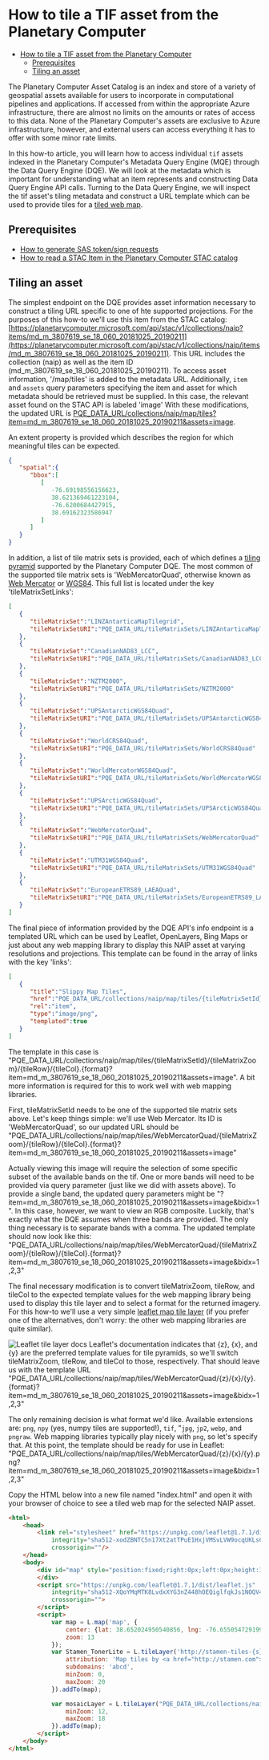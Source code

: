 # How to tile a TIF asset from the Planetary Computer

- [How to tile a TIF asset from the Planetary Computer](#how-to-tile-a-tif-asset-from-the-planetary-computer)
  - [Prerequisites](#prerequisites)
  - [Tiling an asset](#tiling-an-asset)

The Planetary Computer Asset Catalog is an index and store of a variety of
geospatial assets available for users to incorporate in computational pipelines
and applications. If accessed from within the appropriate Azure infrastructure,
there are almost no limits on the amounts or rates of access to this data. None
of the Planetary Computer's assets are exclusive to Azure infrastructure,
however, and external users can access everything it has to offer with some
minor rate limits.

In this how-to article, you will learn how to access individual `tif` assets
indexed in the Planetary Computer's Metadata Query Engine (MQE) through the Data
Query Engine (DQE). We will look at the metadata which is important for
understanding what an item represents and constructing Data Query Engine API
calls. Turning to the Data Query Engine, we will inspect the tif asset's tiling
metadata and construct a URL template which can be used to provide tiles for a
[tiled web map](https://en.wikipedia.org/wiki/Tiled_web_map).


## Prerequisites

- [How to generate SAS token/sign
  requests](./02-how-to-generate-sas-token-sign-requests.md)
- [How to read a STAC Item in the Planetary Computer STAC
  catalog](./01-how-to-read-a-stac-item.md)


## Tiling an asset

The simplest endpoint on the DQE provides asset information necessary to
construct a tiling URL specific to one of hte supported projections. For the
purposes of this how-to we'll use this item from the STAC catalog:
[https://planetarycomputer.microsoft.com/api/stac/v1/collections/naip?items/md_m_3807619_se_18_060_20181025_20190211](https://planetarycomputer.microsoft.com/api/stac/v1/collections/naip/items/md_m_3807619_se_18_060_20181025_20190211).
This URL includes the collection (naip) as well as the item ID
(md_m_3807619_se_18_060_20181025_20190211). To access asset information,
'/map/tiles' is added to the metadata URL. Additionally, `item` and `assets`
query parameters specifying the item and asset for which metadata should be
retrieved must be supplied. In this case, the relevant asset found on the STAC
API is labeled 'image' With these modifications, the updated URL is
[PQE_DATA_URL/collections/naip/map/tiles?item=md_m_3807619_se_18_060_20181025_20190211&assets=image](PQE_DATA_URL/collections/naip/map/tiles?item=md_m_3807619_se_18_060_20181025_20190211&assets=image).

An extent property is provided which describes the region for which meaningful
tiles can be expected.
```json
{
   "spatial":{
      "bbox":[
         [
            -76.69198556156623,
            38.621369461223104,
            -76.6200684427915,
            38.69162323586947
         ]
      ]
   }
}
```

In addition, a list of tile matrix sets is provided, each of which defines a
[tiling
pyramid](https://northstar-www.dartmouth.edu/doc/idl/html_6.2/Image_Tiling.html)
supported by the Planetary Computer DQE. The most common of the supported tile
matrix sets is 'WebMercatorQuad', otherwise known as [Web
Mercator](https://en.wikipedia.org/wiki/Web_Mercator_projection) or
[WGS84](https://spatialreference.org/ref/sr-org/epsg3857-wgs84-web-mercator-auxiliary-sphere/).
This full list is located under the key 'tileMatrixSetLinks':
```json
[
   {
      "tileMatrixSet":"LINZAntarticaMapTilegrid",
      "tileMatrixSetURI":"PQE_DATA_URL/tileMatrixSets/LINZAntarticaMapTilegrid"
   },
   {
      "tileMatrixSet":"CanadianNAD83_LCC",
      "tileMatrixSetURI":"PQE_DATA_URL/tileMatrixSets/CanadianNAD83_LCC"
   },
   {
      "tileMatrixSet":"NZTM2000",
      "tileMatrixSetURI":"PQE_DATA_URL/tileMatrixSets/NZTM2000"
   },
   {
      "tileMatrixSet":"UPSAntarcticWGS84Quad",
      "tileMatrixSetURI":"PQE_DATA_URL/tileMatrixSets/UPSAntarcticWGS84Quad"
   },
   {
      "tileMatrixSet":"WorldCRS84Quad",
      "tileMatrixSetURI":"PQE_DATA_URL/tileMatrixSets/WorldCRS84Quad"
   },
   {
      "tileMatrixSet":"WorldMercatorWGS84Quad",
      "tileMatrixSetURI":"PQE_DATA_URL/tileMatrixSets/WorldMercatorWGS84Quad"
   },
   {
      "tileMatrixSet":"UPSArcticWGS84Quad",
      "tileMatrixSetURI":"PQE_DATA_URL/tileMatrixSets/UPSArcticWGS84Quad"
   },
   {
      "tileMatrixSet":"WebMercatorQuad",
      "tileMatrixSetURI":"PQE_DATA_URL/tileMatrixSets/WebMercatorQuad"
   },
   {
      "tileMatrixSet":"UTM31WGS84Quad",
      "tileMatrixSetURI":"PQE_DATA_URL/tileMatrixSets/UTM31WGS84Quad"
   },
   {
      "tileMatrixSet":"EuropeanETRS89_LAEAQuad",
      "tileMatrixSetURI":"PQE_DATA_URL/tileMatrixSets/EuropeanETRS89_LAEAQuad"
   }
]
```

The final piece of information provided by the DQE API's info endpoint is a
templated URL which can be used by Leaflet, OpenLayers, Bing Maps or just about
any web mapping library to display this NAIP asset at varying resolutions and
projections. This template can be found in the array of links with the key
'links':
```json
[
   {
      "title":"Slippy Map Tiles",
      "href":"PQE_DATA_URL/collections/naip/map/tiles/{tileMatrixSetId}/{tileMatrixZoom}/{tileRow}/{tileCol}.{format}?item=md_m_3807619_se_18_060_20181025_20190211&assets=image",
      "rel":"item",
      "type":"image/png",
      "templated":true
   }
]
```

The template in this case is
"PQE_DATA_URL/collections/naip/map/tiles/{tileMatrixSetId}/{tileMatrixZoom}/{tileRow}/{tileCol}.{format}?item=md_m_3807619_se_18_060_20181025_20190211&assets=image".
A bit more information is required for this to work well with web mapping
libraries.

First, tileMatrixSetId needs to be one of the supported tile matrix sets above.
Let's keep things simple: we'll use Web Mercator. Its ID is 'WebMercatorQuad',
so our updated URL should be
"PQE_DATA_URL/collections/naip/map/tiles/WebMercatorQuad/{tileMatrixZoom}/{tileRow}/{tileCol}.{format}?item=md_m_3807619_se_18_060_20181025_20190211&assets=image"

Actually viewing this image will require the selection of some specific subset
of the available bands on the tif. One or more bands will need to be provided
via query parameter (just like we did with assets above). To provide a single
band, the updated query parameters might be
"?item=md_m_3807619_se_18_060_20181025_20190211&assets=image&bidx=1". In this
case, however, we want to view an RGB composite. Luckily, that's exactly what
the DQE assumes when three bands are provided. The only thing necessary is to
separate bands with a comma. The updated template should now look like this:
"PQE_DATA_URL/collections/naip/map/tiles/WebMercatorQuad/{tileMatrixZoom}/{tileRow}/{tileCol}.{format}?item=md_m_3807619_se_18_060_20181025_20190211&assets=image&bidx=1,2,3"

The final necessary modification is to convert tileMatrixZoom, tileRow, and
tileCol to the expected template values for the web mapping library being used
to display this tile layer and to select a format for the returned imagery. For
this how-to we'll use a very simple [leaflet map tile
layer](https://leafletjs.com/reference-1.7.1.html#tilelayer) (if you prefer one
of the alternatives, don't worry: the other web mapping libraries are quite
similar).

![Leaflet tile layer docs](images/leaflet-tile-layer-docs.png) Leaflet's
documentation indicates that {z}, {x}, and {y} are the preferred template values
for tile pyramids, so we'll switch tileMatrixZoom, tileRow, and tileCol to
those, respectively. That should leave us with the template URL
"PQE_DATA_URL/collections/naip/map/tiles/WebMercatorQuad/{z}/{x}/{y}.{format}?item=md_m_3807619_se_18_060_20181025_20190211&assets=image&bidx=1,2,3"

The only remaining decision is what format we'd like. Available extensions are:
`png`, `npy` (yes, numpy tiles are supported!), `tif`, "`jpg`, `jp2`, `webp`,
and `pngraw`. Web mapping libraries typically play nicely with `png`, so let's
specify that. At this point, the template should be ready for use in Leaflet:
"PQE_DATA_URL/collections/naip/map/tiles/WebMercatorQuad/{z}/{x}/{y}.png?item=md_m_3807619_se_18_060_20181025_20190211&assets=image&bidx=1,2,3"

Copy the HTML below into a new file named "index.html" and open it with your
browser of choice to see a tiled web map for the selected NAIP asset.

```html
<html>
    <head>
        <link rel="stylesheet" href="https://unpkg.com/leaflet@1.7.1/dist/leaflet.css"
            integrity="sha512-xodZBNTC5n17Xt2atTPuE1HxjVMSvLVW9ocqUKLsCC5CXdbqCmblAshOMAS6/keqq/sMZMZ19scR4PsZChSR7A=="
            crossorigin=""/>
    </head>
    <body>
        <div id="map" style="position:fixed;right:0px;left:0px;height:100%;">
        </div>
        <script src="https://unpkg.com/leaflet@1.7.1/dist/leaflet.js"
            integrity="sha512-XQoYMqMTK8LvdxXYG3nZ448hOEQiglfqkJs1NOQV44cWnUrBc8PkAOcXy20w0vlaXaVUearIOBhiXZ5V3ynxwA=="
            crossorigin="">
        </script>
        <script>
            var map = L.map('map', {
                center: {lat: 38.652024950540856, lng: -76.65505472919905},
                zoom: 13
            });
            var Stamen_TonerLite = L.tileLayer('http://stamen-tiles-{s}.a.ssl.fastly.net/toner-lite/{z}/{x}/{y}.png', {
                attribution: 'Map tiles by <a href="http://stamen.com">Stamen Design</a>, <a href="http://creativecommons.org/licenses/by/3.0">CC BY 3.0</a> &mdash; Map data &copy; <a href="http://www.openstreetmap.org/copyright">OpenStreetMap</a>',
                subdomains: 'abcd',
                minZoom: 0,
                maxZoom: 20
            }).addTo(map);

            var mosaicLayer = L.tileLayer("PQE_DATA_URL/collections/naip/map/tiles/WebMercatorQuad/{z}/{x}/{y}.png?item=md_m_3807619_se_18_060_20181025_20190211&assets=image&bidx=1,2,3", {
                minZoom: 12,
                maxZoom: 18
            }).addTo(map);
        </script>
    </body>
</html>
```

